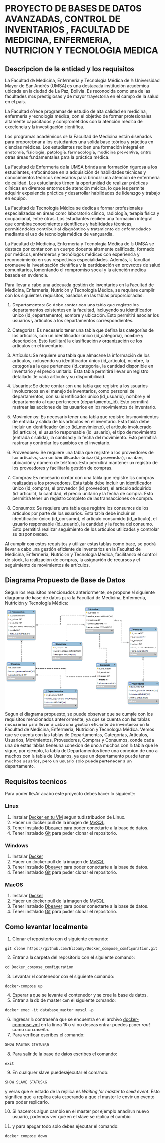 # PROYECTO DE BASES DE DATOS AVANZADAS, CONTROL DE INVENTARIOS , FACULTAD DE MEDICINA, ENFERMERIA, NUTRICION Y TECNOLOGIA MEDICA

## Descripcion de la entidad y los requisitos
La Facultad de Medicina, Enfermería y Tecnología Médica de la Universidad Mayor de San Andrés (UMSA) es una destacada institución académica ubicada en la ciudad de La Paz, Bolivia. Es reconocida como una de las facultades más prestigiosas y de mayor trayectoria en el campo de la salud en el país.

La Facultad ofrece programas de estudio de alta calidad en medicina, enfermería y tecnología médica, con el objetivo de formar profesionales altamente capacitados y comprometidos con la atención médica de excelencia y la investigación científica.

Los programas académicos de la Facultad de Medicina están diseñados para proporcionar a los estudiantes una sólida base teórica y práctica en ciencias médicas. Los estudiantes reciben una formación integral en anatomía, fisiología, patología, farmacología, medicina preventiva, entre otras áreas fundamentales para la práctica médica.

La Facultad de Enfermería de la UMSA brinda una formación rigurosa a los estudiantes, enfocándose en la adquisición de habilidades técnicas y conocimientos teóricos necesarios para brindar una atención de enfermería de calidad. Los estudiantes tienen la oportunidad de realizar prácticas clínicas en diversos entornos de atención médica, lo que les permite adquirir experiencia práctica y desarrollar habilidades de liderazgo y trabajo en equipo.

La Facultad de Tecnología Médica se dedica a formar profesionales especializados en áreas como laboratorio clínico, radiología, terapia física y ocupacional, entre otras. Los estudiantes reciben una formación integral que combina conocimientos científicos y habilidades técnicas, permitiéndoles contribuir al diagnóstico y tratamiento de enfermedades mediante el uso de tecnología médica de vanguardia.

La Facultad de Medicina, Enfermería y Tecnología Médica de la UMSA se destaca por contar con un cuerpo docente altamente calificado, formado por médicos, enfermeros y tecnólogos médicos con experiencia y reconocimiento en sus respectivas especialidades. Además, la facultad promueve la investigación científica y la participación en proyectos de salud comunitarios, fomentando el compromiso social y la atención médica basada en evidencia.

Para llevar a cabo una adecuada gestión de inventarios en la Facultad de Medicina, Enfermería, Nutrición y Tecnología Médica, se requiere cumplir con los siguientes requisitos, basados en las tablas proporcionadas:

1. Departamentos: Se debe contar con una tabla que registre los departamentos existentes en la facultad, incluyendo su identificador único (id_departamento), nombre y ubicación. Esto permitirá asociar los usuarios y artículos a los departamentos correspondientes.

2. Categorías: Es necesario tener una tabla que defina las categorías de los artículos, con un identificador único (id_categoria), nombre y descripción. Esto facilitará la clasificación y organización de los artículos en el inventario.

3. Artículos: Se requiere una tabla que almacene la información de los artículos, incluyendo su identificador único (id_articulo), nombre, la categoría a la que pertenece (id_categoria), la cantidad disponible en inventario y el precio unitario. Esta tabla permitirá llevar un registro detallado de cada artículo y su disponibilidad.

4. Usuarios: Se debe contar con una tabla que registre a los usuarios involucrados en el manejo de inventarios, como personal de departamentos, con su identificador único (id_usuario), nombre y el departamento al que pertenecen (departamento_id). Esto permitirá rastrear las acciones de los usuarios en los movimientos de inventario.

5. Movimientos: Es necesario tener una tabla que registre los movimientos de entrada y salida de los artículos en el inventario. Esta tabla debe incluir un identificador único (id_movimiento), el artículo involucrado (id_articulo), el usuario responsable (id_usuario), el tipo de movimiento (entrada o salida), la cantidad y la fecha del movimiento. Esto permitirá rastrear y controlar los cambios en el inventario.

6. Proveedores: Se requiere una tabla que registre a los proveedores de los artículos, con un identificador único (id_proveedor), nombre, ubicación y número de teléfono. Esto permitirá mantener un registro de los proveedores y facilitar la gestión de compras.

7. Compras: Es necesario contar con una tabla que registre las compras realizadas a los proveedores. Esta tabla debe incluir un identificador único (id_compra), el proveedor (id_proveedor), el artículo adquirido (id_articulo), la cantidad, el precio unitario y la fecha de compra. Esto permitirá tener un registro completo de las transacciones de compra.

8. Consumos: Se requiere una tabla que registre los consumos de los artículos por parte de los usuarios. Esta tabla debe incluir un identificador único (id_consumo), el artículo consumido (id_articulo), el usuario responsable (id_usuario), la cantidad y la fecha del consumo. Esto permitirá realizar seguimiento de los artículos utilizados y controlar su disponibilidad.

Al cumplir con estos requisitos y utilizar estas tablas como base, se podrá llevar a cabo una gestión eficiente de inventarios en la Facultad de Medicina, Enfermería, Nutrición y Tecnología Médica, facilitando el control de stock, la realización de compras, la asignación de recursos y el seguimiento de movimientos de artículos.

## Diagrama Propuesto de Base de Datos
Segun los requisitos mencionados anteriormente, se propone el siguiente diagrama de base de datos para la Facultad de Medicina, Enfermería, Nutrición y Tecnología Médica:
![Diagrama de Base de Datos](./media/Modelo%20entidad%20relacion.png)
Segun el diagrama propuesto, se puede observar que se cumple con los requisitos mencionados anteriormente, ya que se cuenta con las tablas necesarias para llevar a cabo una gestión eficiente de inventarios en la Facultad de Medicina, Enfermería, Nutrición y Tecnología Médica.
Vemos que se cuenta con las tablas de Departamentos, Categorias, Articulos, Usuarios, Movimientos, Proveedores, Compras y Consumos, donde cada una de estas tablas tieneuna conexion de uno a muchos con la tabla que le sigue, por ejemplo, la tabla de Departamentos tiene una conexion de uno a muchos con la tabla de Usuarios, ya que un departamento puede tener muchos usuarios, pero un usuario solo puede pertenecer a un departamento.

## Requisitos tecnicos
Para poder llevAr acabo este proyecto debes hacer lo siguiente:
### Linux
1. Instalar [Docker en tu VM](https://docs.docker.com/engine/install/debian/) segun tudistribucion de Linux.
2. Hacer un docker pull de la imagen de [MySQL](https://hub.docker.com/_/mysql).
3. Tener instalado [Dbeaver](https://dbeaver.io/download/) para poder conectarte a la base de datos.
4. Tener instalado [Git](https://git-scm.com/downloads) para poder clonar el repositorio.
### Windows
1. Instalar [Docker](https://docs.docker.com/docker-for-windows/install/) 
2. Hacer un docker pull de la imagen de [MySQL](https://hub.docker.com/_/mysql).
3. Tener instalado [Dbeaver](https://dbeaver.io/download/) para poder conectarte a la base de datos.
4. Tener instalado [Git](https://git-scm.com/downloads) para poder clonar el repositorio.
### MacOS
1. Instalar [Docker](https://docs.docker.com/docker-for-mac/install/)
2. Hacer un docker pull de la imagen de [MySQL](https://hub.docker.com/_/mysql).
3. Tener instalado [Dbeaver](https://dbeaver.io/download/) para poder conectarte a la base de datos.
4. Tener instalado [Git](https://git-scm.com/downloads) para poder clonar el repositorio.

## Como levantar localmente
1. Clonar el repositorio con el siguiente comando:
```
git clone https://github.com/ElJoamy/Docker_compose_comfiguration.git
```
2. Entrar a la carpeta del repositorio con el siguiente comando:
```
cd Docker_compose_comfiguration
```
3. Levantar el contenedor con el siguiente comando:
```
docker-compose up
```
4. Esperar a que se levante el contenedor y se cree la base de datos.
5. Entrar a la db de master con el siguiente comando:
```
docker exec -it database_master mysql -p
```
6. Ingresar la contraseña que se encuentra en el archivo [docker-compose.yml](docker-compose.yml) en la linea 16 o si no deseas entrar puedes poner *root* como contraseña.
7. Para verificar escribes el comando:
```
SHOW MASTER STATUS\G
```
8. Para salir de la base de datos escribes el comando:
```
exit
```
9. En cualquier slave puedesejecutar el comando:
```
SHOW SLAVE STATUS\G
```
y veras que el estado de la replica es *Waiting for master to send event*. Esto significa que la replica esta esperando a que el master le envie un evento para poder replicarlo.

10. Si hacemos algun cambio en el master por ejemplo anadirun nuevo usuario, podemos ver que en el slave se replica el cambio

11. y para apagar todo solo debes ejecutar el comando:
```
docker compose down
```